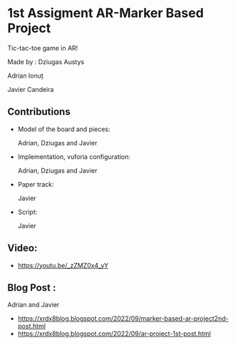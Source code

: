 # 1st Assigment AR-Marker Based Project
Tic-tac-toe game in AR!

Made by :
Dziugas Austys

Adrian Ionuț

Javier Candeira
## Contributions
- Model of the board and pieces:

    Adrian, Dziugas and Javier
- Implementation, vuforia configuration:

    Adrian, Dziugas and Javier
- Paper track:

    Javier
- Script:

    Javier

## Video: 
* https://youtu.be/_zZMZ0x4_yY

## Blog Post :

Adrian and Javier
* https://xrdx8blog.blogspot.com/2022/09/marker-based-ar-project2nd-post.html
* https://xrdx8blog.blogspot.com/2022/09/ar-project-1st-post.html

